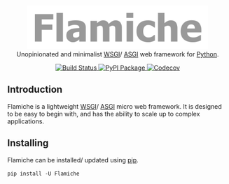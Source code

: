 <p align="center">
<a href="https://github.com/aryaniyaps/flamiche">
<img alt="Flamiche" height=100 src="/assets/logo.png"/>
</a>
<br/>
    Unopinionated and minimalist <a href="https://wsgi.readthedocs.io/en/latest/">WSGI</a>/ <a href="https://asgi.readthedocs.io/en/latest/">ASGI</a> web framework for <a href="https://www.python.org/">Python</a>.
<p align="center">
  <a href="https://github.com/aryaniyaps/flamiche/actions">
    <img alt="Build Status" height="20px" src="https://github.com/aryaniyaps/flamiche/workflows/tests/badge.svg" />
  </a>
  <a href="https://pypi.org/project/flamiche">
    <img alt="PyPI Package" height="20px" src="https://img.shields.io/pypi/v/flamiche?color=%2334D058" />
  </a>
  <a href="https://codecov.io/gh/aryaniyaps/flamiche">
    <img alt="Codecov" height="20px" src="https://codecov.io/gh/aryaniyaps/flamiche/branch/main/graph/badge.svg?token=X2CPFETB6H" />
  </a>
</p>    
</p>

## Introduction

Flamiche is a lightweight [WSGI](https://wsgi.readthedocs.io/en/latest/)/ [ASGI](https://asgi.readthedocs.io/en/latest/) micro 
web framework. It is designed to be easy to begin with, and has the ability to scale up to complex applications.

## Installing

Flamiche can be installed/ updated using [pip](https://pip.pypa.io/en/stable/getting-started/).

```text
pip install -U Flamiche
```
